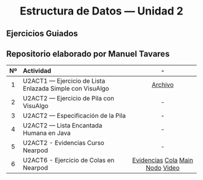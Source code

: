 <h1 align="center">Estructura de Datos — Unidad 2 </h1>

## Ejercicios Guiados
## Repositorio elaborado por Manuel Tavares

| Nº | Actividad | - |
|:--:|:-----------| :-: |
| 1 | U2ACT1 — Ejercicio de Lista Enlazada Simple con VisuAlgo| [Archivo](./ListasEnlazadasConVisuAlgo.pdf) |
| 2 | U2ACT2 — Ejercicio de Pila con VisuAlgo | - |
| 3 | U2ACT2 — Especificación de la Pila | - |
| 4 | U2ACT2 — Lista Encantada Humana en Java | - |
| 5 | U2ACT2 - Evidencias Curso Nearpod | - |
| 6 | U2ACT6 - Ejercicio de Colas en Nearpod | [Evidencias](./CursoNearpod.pdf) [Cola](./Cola.java) [Main](./MainCola.java) [Nodo](./Nodo.java) [Video](./DemoColas.mp4) |

